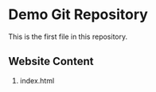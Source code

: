 # Demo Git Repository

This is the first file in this repository.

## Website Content

1. index.html

